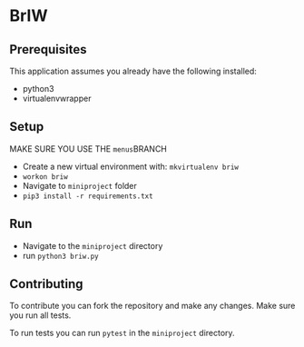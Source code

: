 # BrIW
## Prerequisites
This application assumes you already have the following installed:

- python3
- virtualenvwrapper
## Setup
MAKE SURE YOU USE THE `menus`BRANCH
- Create a new virtual environment with: `mkvirtualenv briw`
- `workon briw`
- Navigate to `miniproject` folder
- `pip3 install -r requirements.txt`
## Run
- Navigate to the `miniproject` directory
- run `python3 briw.py`
## Contributing
To contribute you can fork the repository and make any changes. Make sure you run all tests.  

To run tests you can run `pytest` in the `miniproject` directory.
